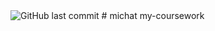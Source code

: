 <img alt="GitHub last commit" src="https://img.shields.io/github/last-commit/michigang1/michat">
# michat
my-coursework
